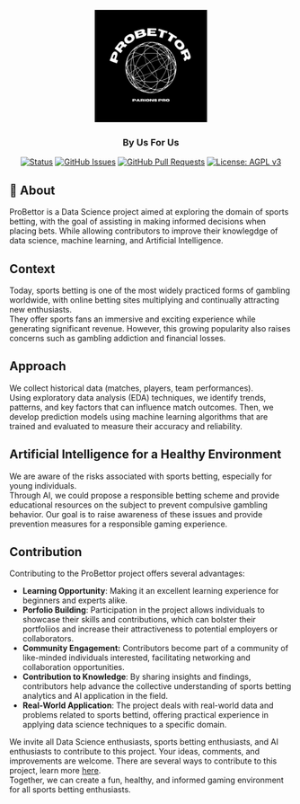 <p align="center">
  <a href="" rel="noopener">
 <img width=200px height=200px src="./probettor.png" alt="Project logo"></a>
</p>

<h3 align="center">By Us For Us</h3>

<div align="center">

  [![Status](https://img.shields.io/badge/status-active-success.svg)]() 
  [![GitHub Issues](https://img.shields.io/github/issues/Hardfive/ProBettor.svg)](https://github.com/Hardfive/ProBettor/issues)
  [![GitHub Pull Requests](https://img.shields.io/github/issues-pr/Hardfive/ProBettor.svg)](https://github.com/Hardfive/ProBettor/pulls)
  [![License: AGPL v3](https://img.shields.io/badge/License-AGPL_v3-blue.svg)](https://www.gnu.org/licenses/agpl-3.0)

</div>

## 🧐 About <a name = "about"></a>
ProBettor is a Data Science project aimed at exploring the domain of sports betting, with the goal of assisting in making informed decisions when placing bets.
While allowing contributors to improve their knowlegdge of data science, machine learning, and Artificial Intelligence.

## Context
Today, sports betting is one of the most widely practiced forms of gambling worldwide, with online betting sites multiplying and continually attracting new enthusiasts.\
They offer sports fans an immersive and exciting experience while generating significant revenue. However, this growing popularity also raises concerns such as gambling addiction and financial losses.

## Approach
We collect historical data (matches, players, team performances).\
Using exploratory data analysis (EDA) techniques, we identify trends, patterns, and key factors that can influence match outcomes. Then, we develop prediction models using machine learning algorithms that are trained and evaluated to measure their accuracy and reliability.

## Artificial Intelligence for a Healthy Environment
We are aware of the risks associated with sports betting, especially for young individuals.\
Through AI, we could propose a responsible betting scheme and provide educational resources on the subject to prevent compulsive gambling behavior. Our goal is to raise awareness of these issues and provide prevention measures for a responsible gaming experience.

## Contribution
Contributing to the ProBettor project offers several advantages:
- **Learning Opportunity**: Making it an excellent learning experience for beginners and experts alike.
- **Porfolio Building**: Participation in the project allows individuals to showcase their skills and contributions, which can bolster their portfoliios and increase their attractiveness to potential employers or collaborators.
- **Community Engagement:** Contributors become part of a community of like-minded individuals interested, facilitating networking and collaboration opportunities.
- **Contribution to Knowledge**: By sharing insights and findings, contributors help advance the collective understanding of sports betting analytics and AI application in the field.
- **Real-World Application**: The project deals with real-world data and problems related to sports bettind, offering practical experience in applying data science techniques to a specific domain.

We invite all Data Science enthusiasts, sports betting enthusiasts, and AI enthusiasts to contribute to this project. Your ideas, comments, and improvements are welcome. There are several ways to contribute to this project, learn more [here](./CONTRIBUTING.md).\
Together, we can create a fun, healthy, and informed gaming environment for all sports betting enthusiasts.
